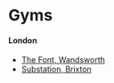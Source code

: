 # Gyms

#### London

* [The Font, Wandsworth](https://www.the-font.co.uk/)
* [Substation, Brixton](https://substation.co.uk/)
